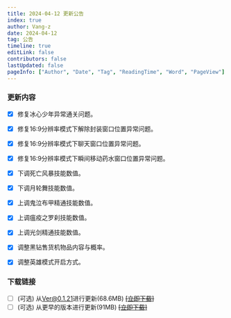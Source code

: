 ```yaml
---
title: 2024-04-12 更新公告
index: true
author: Vang-z
date: 2024-04-12
tag: 公告
timeline: true
editLink: false
contributors: false
lastUpdated: false
pageInfo: ["Author", "Date", "Tag", "ReadingTime", "Word", "PageView"]
---
```


### 更新内容
- [x] 修复<a>冰心少年</a>异常通关问题。
- [x] 修复<a>16:9分辨率</a>模式下解除封装窗口位置异常问题。
- [x] 修复<a>16:9分辨率</a>模式下聊天窗口位置异常问题。
- [x] 修复<a>16:9分辨率</a>模式下瞬间移动药水窗口位置异常问题。
- [x] 下调<a>死亡风暴</a>技能数值。
- [x] 下调<a>月轮舞</a>技能数值。
- [x] 上调<a>鬼泣布甲精通</a>技能数值。
- [x] 上调<a>瘟疫之罗刹</a>技能数值。
- [x] 上调<a>光剑精通</a>技能数值。
- [x] 调整<a>黑钻售货机</a>物品内容与概率。
- [x] 调整<a>英雄模式</a>开启方式。


### 下载链接
- [ ] <a>(可选)</a> 从<a>Ver@0.1.21</a>进行更新(68.6MB) ~~[[立即下载]]()~~
- [ ] <a>(可选)</a> 从<a>更早的版本</a>进行更新(91MB) ~~[[立即下载]]()~~
